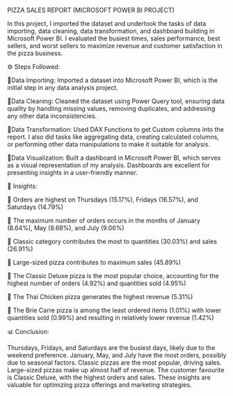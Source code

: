 PIZZA SALES REPORT (MICROSOFT POWER BI PROJECT) 

In this project, I imported the dataset and undertook the tasks of data importing, data cleaning, data transformation, and dashboard building in Microsoft Power BI. I evaluated the busiest times, sales performance, best sellers, and worst sellers to maximize revenue and customer satisfaction in the pizza business.

⚙️ Steps Followed:

🔸Data Importing: Imported a dataset into Microsoft Power BI, which is the initial step in any data analysis project. 

🔸Data Cleaning: Cleaned the dataset using Power Query tool, ensuring data quality by handling missing values, removing duplicates, and addressing any other data inconsistencies.

🔸Data Transformation: Used DAX Functions to get Custom columns into the report. I also did tasks like aggregating data, creating calculated columns, or performing other data manipulations
to make it suitable for analysis.

🔸Data Visualization: Built a dashboard in Microsoft Power BI, which serves as a visual representation of my analysis. Dashboards are excellent for presenting insights in a user-friendly manner.

🔎 Insights:

🔹 Orders are highest on Thursdays (15.17%), Fridays (16.57%), and Saturdays (14.79%)

🔹 The maximum number of orders occurs in the months of January (8.64%), May (8.68%), and July (9.06%)

🔹 Classic category contributes the most to quantities (30.03%) and sales (26.91%)

🔹 Large-sized pizza contributes to maximum sales (45.89%)

🔹 The Classic Deluxe pizza is the most popular choice, accounting for the highest number of orders (4.92%) and quantities sold (4.95%)

🔹 The Thai Chicken pizza generates the highest revenue (5.31%)

🔹 The Brie Carre pizza is among the least ordered items (1.01%) with lower quantities sold (0.99%) and resulting in relatively lower revenue (1.42%)

📊 Conclusion:

Thursdays, Fridays, and Saturdays are the busiest days, likely due to the weekend preference. January, May, and July have the most orders, possibly due to seasonal factors. Classic pizzas are the most popular, driving sales. Large-sized pizzas make up almost half of revenue. The customer favourite is Classic Deluxe, with the highest orders and sales. These insights are valuable for optimizing pizza offerings and marketing strategies.
